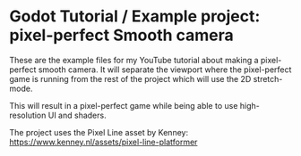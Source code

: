 # Godot Tutorial / Example project: pixel-perfect Smooth camera

These are the example files for my YouTube tutorial about making a pixel-perfect smooth camera.
It will separate the viewport where the pixel-perfect game is running from the rest of the project which will use the 2D stretch-mode.

This will result in a pixel-perfect game while being able to use high-resolution UI and shaders.

The project uses the Pixel Line asset by Kenney:
https://www.kenney.nl/assets/pixel-line-platformer
